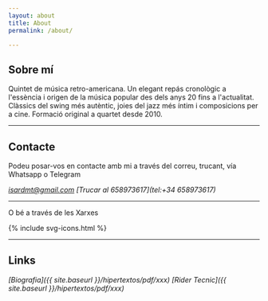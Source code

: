 ```yaml
---
layout: about
title: About
permalink: /about/

---
```


## Sobre mí
Quintet de música retro-americana. Un elegant repás cronològic a l'essència i origen de la música popular des dels anys 20 fins a l'actualitat. Clàssics del swing més autèntic, joies del jazz més íntim i composicions per a cine. Formació original a quartet desde 2010.

----

## Contacte
Podeu posar-vos en contacte amb mi a través del correu, trucant, vía Whatsapp o Telegram

_[isardmt@gmail.com](mailto:isardmt@gmail.com)_ 
_[Trucar al 658973617](tel:+34 658973617)_

----
O bé a través de les Xarxes

{% include svg-icons.html %}

----
## Links

_[Biografia]({{ site.baseurl }}/hipertextos/pdf/xxx)_
_[Rider Tecnic]({{ site.baseurl }}/hipertextos/pdf/xxx)_
